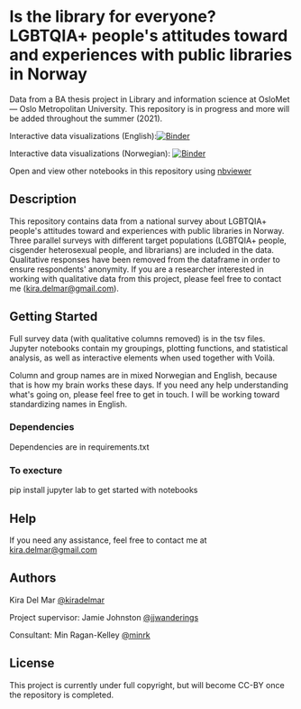 # Is the library for everyone? LGBTQIA+ people's attitudes toward and experiences with public libraries in Norway

Data from a BA thesis project in Library and information science at OsloMet — Oslo Metropolitan University. This repository is in progress and more will be added throughout the summer (2021). 

Interactive data visualizations (English):[![Binder](https://mybinder.org/badge_logo.svg)](https://mybinder.org/v2/gh/kiradelmar/Bibliotek-for-alle/HEAD?urlpath=voila%2Frender%2FInteractiveVenn.ipynb)

Interactive data visualizations (Norwegian): [![Binder](https://mybinder.org/badge_logo.svg)](https://mybinder.org/v2/gh/kiradelmar/Bibliotek-for-alle/HEAD?urlpath=voila%2Frender%2FWidgets.ipynb)

Open and view other notebooks in this repository using [nbviewer](https://nbviewer.jupyter.org/github/kiradelmar/Bibliotek-for-alle/tree/main/)

## Description

This repository contains data from a national survey about LGBTQIA+ people's attitudes toward and experiences with public libraries in Norway. Three parallel surveys with different target populations (LGBTQIA+ people, cisgender heterosexual people, and librarians) are included in the data. Qualitative responses have been removed from the dataframe in order to ensure respondents' anonymity. If you are a researcher interested in working with qualitative data from this project, please feel free to contact me (kira.delmar@gmail.com). 

## Getting Started

Full survey data (with qualitative columns removed) is in the tsv files. Jupyter notebooks contain my groupings, plotting functions, and statistical analysis, as well as interactive elements when used together with Voilà. 

Column and group names are in mixed Norwegian and English, because that is how my brain works these days. If you need any help understanding what's going on, please feel free to get in touch. I will be working toward standardizing names in English. 

### Dependencies

Dependencies are in requirements.txt

### To execture

pip install jupyter lab to get started with notebooks

## Help

If you need any assistance, feel free to contact me at kira.delmar@gmail.com

## Authors

Kira Del Mar 
[@kiradelmar](https://twitter.com/kiradelmar)

Project supervisor: Jamie Johnston
[@jjwanderings](https://twitter.com/jjwanderings)

Consultant: Min Ragan-Kelley
[@minrk](https://twitter.com/minrk)

## License

This project is currently under full copyright, but will become CC-BY once the repository is completed. 

